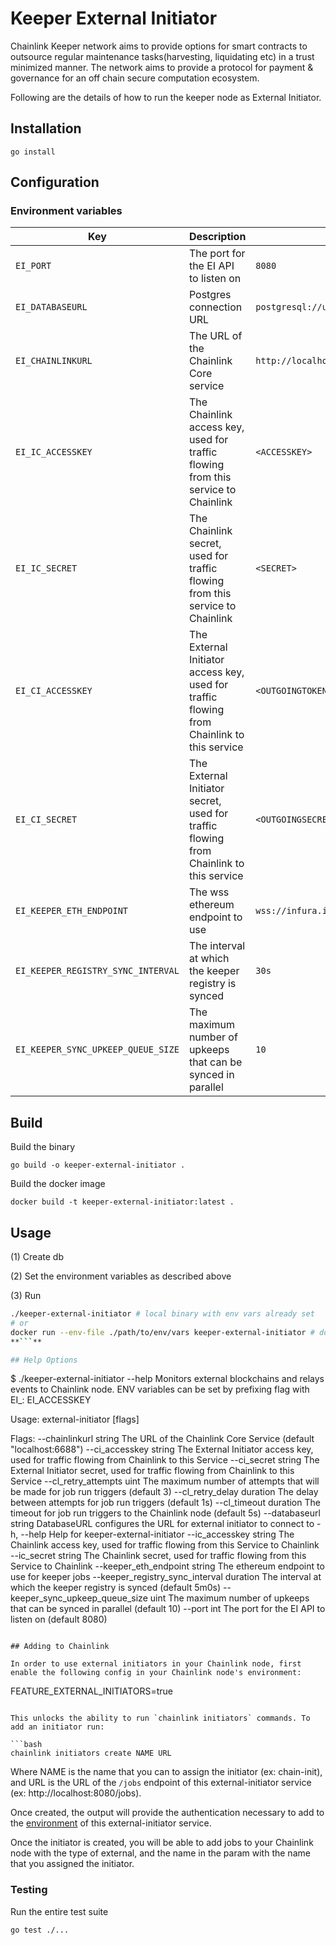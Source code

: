 # Keeper External Initiator

Chainlink Keeper network aims to provide options for smart contracts to outsource regular maintenance tasks(harvesting, liquidating etc) in a trust minimized manner. The network aims to provide a protocol for payment & governance for an off chain secure computation ecosystem.

Following are the details of how to run the keeper node as External Initiator.

## Installation

`go install`

## Configuration

### Environment variables

| Key                                | Description                                                                                | Example                                                            |
| ---------------------------------- | ------------------------------------------------------------------------------------------ | ------------------------------------------------------------------ |
| `EI_PORT`                          | The port for the EI API to listen on                                                       | `8080`                                                             |
| `EI_DATABASEURL`                   | Postgres connection URL                                                                    | `postgresql://user:pass@localhost:5432/ei`                         |
| `EI_CHAINLINKURL`                  | The URL of the Chainlink Core service                                                      | `http://localhost:6688`                                            |
| `EI_IC_ACCESSKEY`                  | The Chainlink access key, used for traffic flowing from this service to Chainlink          | `<ACCESSKEY>`                                 |
| `EI_IC_SECRET`                     | The Chainlink secret, used for traffic flowing from this service to Chainlink              | `<SECRET>` |
| `EI_CI_ACCESSKEY`                  | The External Initiator access key, used for traffic flowing from Chainlink to this service | `<OUTGOINGTOKEN>`                                 |
| `EI_CI_SECRET`                     | The External Initiator secret, used for traffic flowing from Chainlink to this service     | `<OUTGOINGSECRET>` |
| `EI_KEEPER_ETH_ENDPOINT`           | The wss ethereum endpoint to use                                                           | `wss://infura.io/ws/v3/<your key>`                                 |
| `EI_KEEPER_REGISTRY_SYNC_INTERVAL` | The interval at which the keeper registry is synced                                        | `30s`                                               |
| `EI_KEEPER_SYNC_UPKEEP_QUEUE_SIZE` | The maximum number of upkeeps that can be synced in parallel                                   | `10`        |

## Build

Build the binary
```
go build -o keeper-external-initiator .
```

Build the docker image
```
docker build -t keeper-external-initiator:latest .
```

## Usage
(1) Create db

(2) Set the environment variables as described above

(3) Run
```bash
./keeper-external-initiator # local binary with env vars already set
# or
docker run --env-file ./path/to/env/vars keeper-external-initiator # docker
**```**

## Help Options
```
$ ./keeper-external-initiator --help
Monitors external blockchains and relays events to Chainlink node. ENV variables can be set by prefixing flag with EI_: EI_ACCESSKEY

Usage:
  external-initiator [flags]

Flags:
  --chainlinkurl string                      The URL of the Chainlink Core Service (default "localhost:6688")
  --ci_accesskey string                      The External Initiator access key, used for traffic flowing from Chainlink to this Service
  --ci_secret string                         The External Initiator secret, used for traffic flowing from Chainlink to this Service
  --cl_retry_attempts uint                   The maximum number of attempts that will be made for job run triggers (default 3)
  --cl_retry_delay duration                  The delay between attempts for job run triggers (default 1s)
  --cl_timeout duration                      The timeout for job run triggers to the Chainlink node (default 5s)
  --databaseurl string                       DatabaseURL configures the URL for external initiator to connect to
  -h, --help                                 Help for keeper-external-initiator
  --ic_accesskey string                      The Chainlink access key, used for traffic flowing from this Service to Chainlink
  --ic_secret string                         The Chainlink secret, used for traffic flowing from this Service to Chainlink
  --keeper_eth_endpoint string               The ethereum endpoint to use for keeper jobs
  --keeper_registry_sync_interval duration   The interval at which the keeper registry is synced (default 5m0s)
  --keeper_sync_upkeep_queue_size uint       The maximum number of upkeeps that can be synced in parallel (default 10)
  --port int                                 The port for the EI API to listen on (default 8080)
```

## Adding to Chainlink

In order to use external initiators in your Chainlink node, first enable the following config in your Chainlink node's environment:

```
FEATURE_EXTERNAL_INITIATORS=true
```

This unlocks the ability to run `chainlink initiators` commands. To add an initiator run:

```bash
chainlink initiators create NAME URL
```

Where NAME is the name that you can to assign the initiator (ex: chain-init), and URL is the URL of the `/jobs` endpoint of this external-initiator service (ex: http://localhost:8080/jobs).

Once created, the output will provide the authentication necessary to add to the [environment](#environment-variables) of this external-initiator service.

Once the initiator is created, you will be able to add jobs to your Chainlink node with the type of external, and the name in the param with the name that you assigned the initiator.

### Testing

Run the entire test suite
```
go test ./...
```


